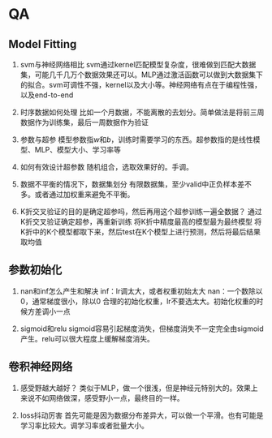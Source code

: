 # QA
## Model Fitting
1. svm与神经网络相比
svm通过kernel匹配模型复杂度，很难做到匹配大数据集，可能几千几万个数据效果还可以。MLP通过激活函数可以做到大数据集下的拟合。svm可调性不强，kernel以及大小等。神经网络有点在于编程性强，以及end-to-end

2. 时序数据如何处理
比如一个月数据，不能离散的去划分。简单做法是将前三周数据作为训练集，最后一周数据作为验证

3. 参数与超参
模型参数指$w$和$b$，训练时需要学习的东西。超参数指的是线性模型、MLP、模型大小、学习率等

4. 如何有效设计超参数
随机组合，选取效果好的。手调。

5. 数据不平衡的情况下，数据集划分
有限数据集，至少valid中正负样本差不多。或者通过加权重来避免不平衡。

6. K折交叉验证的目的是确定超参吗，然后再用这个超参训练一遍全数据？
通过K折交叉验证确定超参，再重新训练
将K折中精度最高的模型最为最终模型
将K折中的K个模型都取下来，然后test在K个模型上进行预测，然后将最后结果取均值

## 参数初始化
1. nan和inf怎么产生和解决
inf：lr调太大，或者权重初始太大
nan：一个数除以0，通常梯度很小，除以0
合理的初始化权重，lr不要选太大。初始化权重的时候方差调小一点

2. sigmoid和relu
sigmoid容易引起梯度消失，但梯度消失不一定完全由sigmoid产生。relu可以很大程度上缓解梯度消失。

## 卷积神经网络
1. 感受野越大越好？
类似于MLP，做一个很浅，但是神经元特别大的。效果上来说不如网络做深，感受野小一点，最终目的一样。

2. loss抖动厉害
首先可能是因为数据分布差异大，可以做一个平滑。也有可能是学习率比较大。调学习率或者批量大小。

